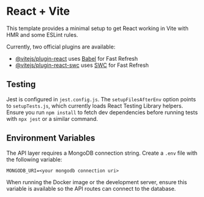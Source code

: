 # React + Vite

This template provides a minimal setup to get React working in Vite with HMR and some ESLint rules.

Currently, two official plugins are available:

- [@vitejs/plugin-react](https://github.com/vitejs/vite-plugin-react/blob/main/packages/plugin-react/README.md) uses [Babel](https://babeljs.io/) for Fast Refresh
- [@vitejs/plugin-react-swc](https://github.com/vitejs/vite-plugin-react-swc) uses [SWC](https://swc.rs/) for Fast Refresh


## Testing

Jest is configured in `jest.config.js`. The `setupFilesAfterEnv` option points to
`setupTests.js`, which currently loads React Testing Library helpers. Ensure
you run `npm install` to fetch dev dependencies before running tests with
`npx jest` or a similar command.


## Environment Variables

The API layer requires a MongoDB connection string. Create a `.env` file with the
following variable:

```
MONGODB_URI=<your mongodb connection uri>
```

When running the Docker image or the development server, ensure this variable is
available so the API routes can connect to the database.


